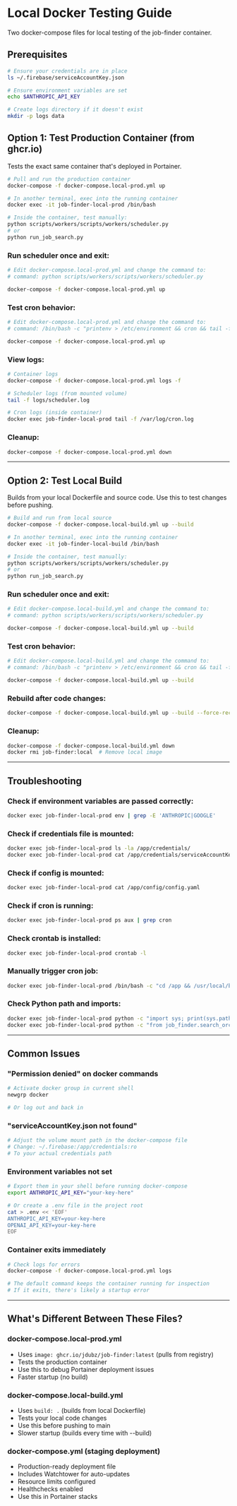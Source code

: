 # Local Docker Testing Guide

Two docker-compose files for local testing of the job-finder container.

## Prerequisites

```bash
# Ensure your credentials are in place
ls ~/.firebase/serviceAccountKey.json

# Ensure environment variables are set
echo $ANTHROPIC_API_KEY

# Create logs directory if it doesn't exist
mkdir -p logs data
```

## Option 1: Test Production Container (from ghcr.io)

Tests the exact same container that's deployed in Portainer.

```bash
# Pull and run the production container
docker-compose -f docker-compose.local-prod.yml up

# In another terminal, exec into the running container
docker exec -it job-finder-local-prod /bin/bash

# Inside the container, test manually:
python scripts/workers/scripts/workers/scheduler.py
# or
python run_job_search.py
```

### Run scheduler once and exit:
```bash
# Edit docker-compose.local-prod.yml and change the command to:
# command: python scripts/workers/scripts/workers/scheduler.py

docker-compose -f docker-compose.local-prod.yml up
```

### Test cron behavior:
```bash
# Edit docker-compose.local-prod.yml and change the command to:
# command: /bin/bash -c "printenv > /etc/environment && cron && tail -f /var/log/cron.log"

docker-compose -f docker-compose.local-prod.yml up
```

### View logs:
```bash
# Container logs
docker-compose -f docker-compose.local-prod.yml logs -f

# Scheduler logs (from mounted volume)
tail -f logs/scheduler.log

# Cron logs (inside container)
docker exec job-finder-local-prod tail -f /var/log/cron.log
```

### Cleanup:
```bash
docker-compose -f docker-compose.local-prod.yml down
```

---

## Option 2: Test Local Build

Builds from your local Dockerfile and source code. Use this to test changes before pushing.

```bash
# Build and run from local source
docker-compose -f docker-compose.local-build.yml up --build

# In another terminal, exec into the running container
docker exec -it job-finder-local-build /bin/bash

# Inside the container, test manually:
python scripts/workers/scripts/workers/scheduler.py
# or
python run_job_search.py
```

### Run scheduler once and exit:
```bash
# Edit docker-compose.local-build.yml and change the command to:
# command: python scripts/workers/scripts/workers/scheduler.py

docker-compose -f docker-compose.local-build.yml up --build
```

### Test cron behavior:
```bash
# Edit docker-compose.local-build.yml and change the command to:
# command: /bin/bash -c "printenv > /etc/environment && cron && tail -f /var/log/cron.log"

docker-compose -f docker-compose.local-build.yml up --build
```

### Rebuild after code changes:
```bash
docker-compose -f docker-compose.local-build.yml up --build --force-recreate
```

### Cleanup:
```bash
docker-compose -f docker-compose.local-build.yml down
docker rmi job-finder:local  # Remove local image
```

---

## Troubleshooting

### Check if environment variables are passed correctly:
```bash
docker exec job-finder-local-prod env | grep -E 'ANTHROPIC|GOOGLE'
```

### Check if credentials file is mounted:
```bash
docker exec job-finder-local-prod ls -la /app/credentials/
docker exec job-finder-local-prod cat /app/credentials/serviceAccountKey.json
```

### Check if config is mounted:
```bash
docker exec job-finder-local-prod cat /app/config/config.yaml
```

### Check if cron is running:
```bash
docker exec job-finder-local-prod ps aux | grep cron
```

### Check crontab is installed:
```bash
docker exec job-finder-local-prod crontab -l
```

### Manually trigger cron job:
```bash
docker exec job-finder-local-prod /bin/bash -c "cd /app && /usr/local/bin/python scripts/workers/scripts/workers/scheduler.py"
```

### Check Python path and imports:
```bash
docker exec job-finder-local-prod python -c "import sys; print(sys.path)"
docker exec job-finder-local-prod python -c "from job_finder.search_orchestrator import JobSearchOrchestrator; print('OK')"
```

---

## Common Issues

### "Permission denied" on docker commands
```bash
# Activate docker group in current shell
newgrp docker

# Or log out and back in
```

### "serviceAccountKey.json not found"
```bash
# Adjust the volume mount path in the docker-compose file
# Change: ~/.firebase:/app/credentials:ro
# To your actual credentials path
```

### Environment variables not set
```bash
# Export them in your shell before running docker-compose
export ANTHROPIC_API_KEY="your-key-here"

# Or create a .env file in the project root
cat > .env << 'EOF'
ANTHROPIC_API_KEY=your-key-here
OPENAI_API_KEY=your-key-here
EOF
```

### Container exits immediately
```bash
# Check logs for errors
docker-compose -f docker-compose.local-prod.yml logs

# The default command keeps the container running for inspection
# If it exits, there's likely a startup error
```

---

## What's Different Between These Files?

### docker-compose.local-prod.yml
- Uses `image: ghcr.io/jdubz/job-finder:latest` (pulls from registry)
- Tests the production container
- Use this to debug Portainer deployment issues
- Faster startup (no build)

### docker-compose.local-build.yml
- Uses `build: .` (builds from local Dockerfile)
- Tests your local code changes
- Use this before pushing to main
- Slower startup (builds every time with --build)

### docker-compose.yml (staging deployment)
- Production-ready deployment file
- Includes Watchtower for auto-updates
- Resource limits configured
- Healthchecks enabled
- Use this in Portainer stacks
